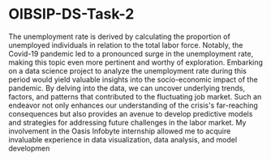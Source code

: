 # OIBSIP-DS-Task-2
The unemployment rate is derived by calculating the proportion of unemployed individuals in relation to the total labor force. Notably, the Covid-19 pandemic led to a pronounced surge in the unemployment rate, making this topic even more pertinent and worthy of exploration. Embarking on a data science project to analyze the unemployment rate during this period would yield valuable insights into the socio-economic impact of the pandemic. By delving into the data, we can uncover underlying trends, factors, and patterns that contributed to the fluctuating job market. Such an endeavor not only enhances our understanding of the crisis's far-reaching consequences but also provides an avenue to develop predictive models and strategies for addressing future challenges in the labor market. My involvement in the Oasis Infobyte internship allowed me to acquire invaluable experience in data visualization, data analysis, and model developmen
